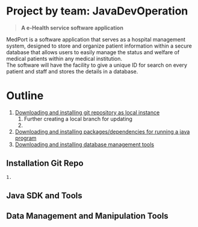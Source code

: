 # Project by team: JavaDevOperation
   > **A e-Health service software application**
<p>MedPort is a software application that serves as a hospital management system, designed to store and organize patient information within a secure database that allows users to easily manage the status and welfare of medical patients within any medical institution. <br>The software will have the facility to give a unique ID for search on every patient and staff and stores the details in a database.</p>


# Outline
1. [Downloading and installing git repository as local instance](installation-Setup)
    1. Further creating a local branch for updating
    2. 
2. [Downloading and installing packages/dependencies for running a java program](java-sdk-and-tools)
3. [Downloading and installing database management tools](#-data-management-and-manipulation-tools)



## Installation Git Repo
    1. 


## Java SDK and Tools

## Data Management and Manipulation Tools
